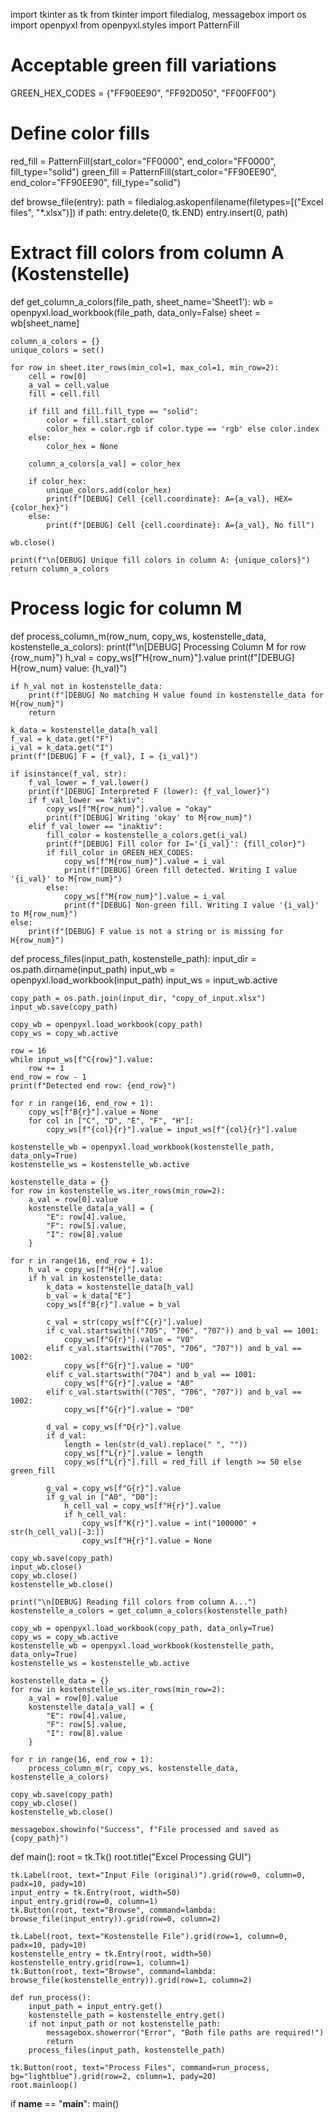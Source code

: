 import tkinter as tk
from tkinter import filedialog, messagebox
import os
import openpyxl
from openpyxl.styles import PatternFill

# Acceptable green fill variations
GREEN_HEX_CODES = {"FF90EE90", "FF92D050", "FF00FF00"}

# Define color fills
red_fill = PatternFill(start_color="FF0000", end_color="FF0000", fill_type="solid")
green_fill = PatternFill(start_color="FF90EE90", end_color="FF90EE90", fill_type="solid")


def browse_file(entry):
    path = filedialog.askopenfilename(filetypes=[("Excel files", "*.xlsx")])
    if path:
        entry.delete(0, tk.END)
        entry.insert(0, path)


# Extract fill colors from column A (Kostenstelle)
def get_column_a_colors(file_path, sheet_name='Sheet1'):
    wb = openpyxl.load_workbook(file_path, data_only=False)
    sheet = wb[sheet_name]

    column_a_colors = {}
    unique_colors = set()

    for row in sheet.iter_rows(min_col=1, max_col=1, min_row=2):
        cell = row[0]
        a_val = cell.value
        fill = cell.fill

        if fill and fill.fill_type == "solid":
            color = fill.start_color
            color_hex = color.rgb if color.type == 'rgb' else color.index
        else:
            color_hex = None

        column_a_colors[a_val] = color_hex

        if color_hex:
            unique_colors.add(color_hex)
            print(f"[DEBUG] Cell {cell.coordinate}: A={a_val}, HEX={color_hex}")
        else:
            print(f"[DEBUG] Cell {cell.coordinate}: A={a_val}, No fill")

    wb.close()

    print(f"\n[DEBUG] Unique fill colors in column A: {unique_colors}")
    return column_a_colors


# Process logic for column M
def process_column_m(row_num, copy_ws, kostenstelle_data, kostenstelle_a_colors):
    print(f"\n[DEBUG] Processing Column M for row {row_num}")
    h_val = copy_ws[f"H{row_num}"].value
    print(f"[DEBUG] H{row_num} value: {h_val}")

    if h_val not in kostenstelle_data:
        print(f"[DEBUG] No matching H value found in kostenstelle_data for H{row_num}")
        return

    k_data = kostenstelle_data[h_val]
    f_val = k_data.get("F")
    i_val = k_data.get("I")
    print(f"[DEBUG] F = {f_val}, I = {i_val}")

    if isinstance(f_val, str):
        f_val_lower = f_val.lower()
        print(f"[DEBUG] Interpreted F (lower): {f_val_lower}")
        if f_val_lower == "aktiv":
            copy_ws[f"M{row_num}"].value = "okay"
            print(f"[DEBUG] Writing 'okay' to M{row_num}")
        elif f_val_lower == "inaktiv":
            fill_color = kostenstelle_a_colors.get(i_val)
            print(f"[DEBUG] Fill color for I='{i_val}': {fill_color}")
            if fill_color in GREEN_HEX_CODES:
                copy_ws[f"M{row_num}"].value = i_val
                print(f"[DEBUG] Green fill detected. Writing I value '{i_val}' to M{row_num}")
            else:
                copy_ws[f"M{row_num}"].value = i_val
                print(f"[DEBUG] Non-green fill. Writing I value '{i_val}' to M{row_num}")
    else:
        print(f"[DEBUG] F value is not a string or is missing for H{row_num}")


def process_files(input_path, kostenstelle_path):
    input_dir = os.path.dirname(input_path)
    input_wb = openpyxl.load_workbook(input_path)
    input_ws = input_wb.active

    copy_path = os.path.join(input_dir, "copy_of_input.xlsx")
    input_wb.save(copy_path)

    copy_wb = openpyxl.load_workbook(copy_path)
    copy_ws = copy_wb.active

    row = 16
    while input_ws[f"C{row}"].value:
        row += 1
    end_row = row - 1
    print(f"Detected end row: {end_row}")

    for r in range(16, end_row + 1):
        copy_ws[f"B{r}"].value = None
        for col in ["C", "D", "E", "F", "H"]:
            copy_ws[f"{col}{r}"].value = input_ws[f"{col}{r}"].value

    kostenstelle_wb = openpyxl.load_workbook(kostenstelle_path, data_only=True)
    kostenstelle_ws = kostenstelle_wb.active

    kostenstelle_data = {}
    for row in kostenstelle_ws.iter_rows(min_row=2):
        a_val = row[0].value
        kostenstelle_data[a_val] = {
            "E": row[4].value,
            "F": row[5].value,
            "I": row[8].value
        }

    for r in range(16, end_row + 1):
        h_val = copy_ws[f"H{r}"].value
        if h_val in kostenstelle_data:
            k_data = kostenstelle_data[h_val]
            b_val = k_data["E"]
            copy_ws[f"B{r}"].value = b_val

            c_val = str(copy_ws[f"C{r}"].value)
            if c_val.startswith(("705", "706", "707")) and b_val == 1001:
                copy_ws[f"G{r}"].value = "V0"
            elif c_val.startswith(("705", "706", "707")) and b_val == 1002:
                copy_ws[f"G{r}"].value = "U0"
            elif c_val.startswith("704") and b_val == 1001:
                copy_ws[f"G{r}"].value = "A0"
            elif c_val.startswith(("705", "706", "707")) and b_val == 1002:
                copy_ws[f"G{r}"].value = "D0"

            d_val = copy_ws[f"D{r}"].value
            if d_val:
                length = len(str(d_val).replace(" ", ""))
                copy_ws[f"L{r}"].value = length
                copy_ws[f"L{r}"].fill = red_fill if length >= 50 else green_fill

            g_val = copy_ws[f"G{r}"].value
            if g_val in ["A0", "D0"]:
                h_cell_val = copy_ws[f"H{r}"].value
                if h_cell_val:
                    copy_ws[f"K{r}"].value = int("100000" + str(h_cell_val)[-3:])
                    copy_ws[f"H{r}"].value = None

    copy_wb.save(copy_path)
    input_wb.close()
    copy_wb.close()
    kostenstelle_wb.close()

    print("\n[DEBUG] Reading fill colors from column A...")
    kostenstelle_a_colors = get_column_a_colors(kostenstelle_path)

    copy_wb = openpyxl.load_workbook(copy_path, data_only=True)
    copy_ws = copy_wb.active
    kostenstelle_wb = openpyxl.load_workbook(kostenstelle_path, data_only=True)
    kostenstelle_ws = kostenstelle_wb.active

    kostenstelle_data = {}
    for row in kostenstelle_ws.iter_rows(min_row=2):
        a_val = row[0].value
        kostenstelle_data[a_val] = {
            "E": row[4].value,
            "F": row[5].value,
            "I": row[8].value
        }

    for r in range(16, end_row + 1):
        process_column_m(r, copy_ws, kostenstelle_data, kostenstelle_a_colors)

    copy_wb.save(copy_path)
    copy_wb.close()
    kostenstelle_wb.close()

    messagebox.showinfo("Success", f"File processed and saved as {copy_path}")


def main():
    root = tk.Tk()
    root.title("Excel Processing GUI")

    tk.Label(root, text="Input File (original)").grid(row=0, column=0, padx=10, pady=10)
    input_entry = tk.Entry(root, width=50)
    input_entry.grid(row=0, column=1)
    tk.Button(root, text="Browse", command=lambda: browse_file(input_entry)).grid(row=0, column=2)

    tk.Label(root, text="Kostenstelle File").grid(row=1, column=0, padx=10, pady=10)
    kostenstelle_entry = tk.Entry(root, width=50)
    kostenstelle_entry.grid(row=1, column=1)
    tk.Button(root, text="Browse", command=lambda: browse_file(kostenstelle_entry)).grid(row=1, column=2)

    def run_process():
        input_path = input_entry.get()
        kostenstelle_path = kostenstelle_entry.get()
        if not input_path or not kostenstelle_path:
            messagebox.showerror("Error", "Both file paths are required!")
            return
        process_files(input_path, kostenstelle_path)

    tk.Button(root, text="Process Files", command=run_process, bg="lightblue").grid(row=2, column=1, pady=20)
    root.mainloop()


if __name__ == "__main__":
    main()
